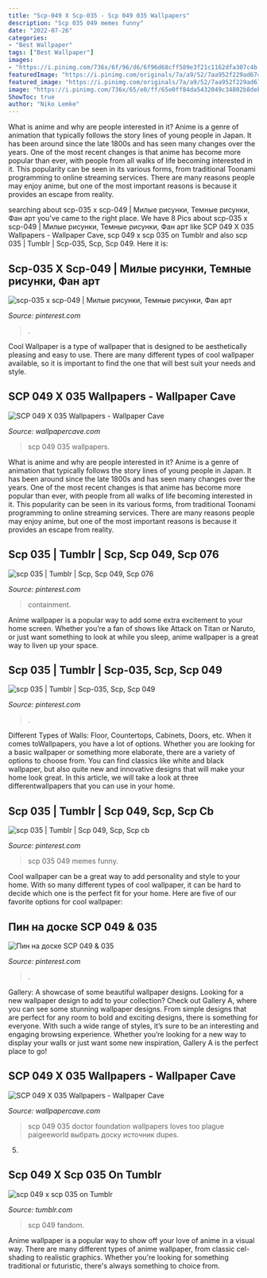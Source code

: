 ```yaml
---
title: "Scp-049 X Scp-035 - Scp 049 035 Wallpapers"
description: "Scp 035 049 memes funny"
date: "2022-07-26"
categories:
- "Best Wallpaper"
tags: ["Best Wallpaper"]
images:
- "https://i.pinimg.com/736x/6f/96/d6/6f96d68cff589e3f21c1162dfa307c4b.jpg"
featuredImage: "https://i.pinimg.com/originals/7a/a9/52/7aa952f229ad67400de41e9e835e6815.jpg"
featured_image: "https://i.pinimg.com/originals/7a/a9/52/7aa952f229ad67400de41e9e835e6815.jpg"
image: "https://i.pinimg.com/736x/65/e0/ff/65e0ff84da5432049c34802b8debb51d.jpg"
ShowToc: true
author: "Niko Lemke"
---
```



What is anime and why are people interested in it?
Anime is a genre of animation that typically follows the story lines of young people in Japan. It has been around since the late 1800s and has seen many changes over the years. One of the most recent changes is that anime has become more popular than ever, with people from all walks of life becoming interested in it. This popularity can be seen in its various forms, from traditional Toonami programming to online streaming services. There are many reasons people may enjoy anime, but one of the most important reasons is because it provides an escape from reality.

	

		
searching about scp-035 x scp-049 | Милые рисунки, Темные рисунки, Фан арт you've came to the right place. We have 8 Pics about scp-035 x scp-049 | Милые рисунки, Темные рисунки, Фан арт like SCP 049 X 035 Wallpapers - Wallpaper Cave, scp 049 x scp 035 on Tumblr and also scp 035 | Tumblr | Scp-035, Scp, Scp 049. Here it is:
		
    
## Scp-035 X Scp-049 | Милые рисунки, Темные рисунки, Фан арт

<img loading=lazy src="https://i.pinimg.com/736x/65/e0/ff/65e0ff84da5432049c34802b8debb51d.jpg" onerror="this.onerror=null;this.src='https://tse4.mm.bing.net/th?id=OIP.54NV1WoEgkBk9M_RBm_i3wHaLN&amp;pid=15.1';" alt="scp-035 x scp-049 | Милые рисунки, Темные рисунки, Фан арт">

_Source: pinterest.com_

>. 

	

Cool Wallpaper is a type of wallpaper that is designed to be aesthetically pleasing and easy to use. There are many different types of cool wallpaper available, so it is important to find the one that will best suit your needs and style.

    
## SCP 049 X 035 Wallpapers - Wallpaper Cave

<img loading=lazy src="https://wallpapercave.com/wp/wp5484409.png" onerror="this.onerror=null;this.src='https://tse2.mm.bing.net/th?id=OIP.p2aLAzJPH9kutQHQyF6etAHaNK&amp;pid=15.1';" alt="SCP 049 X 035 Wallpapers - Wallpaper Cave">

_Source: wallpapercave.com_

>scp 049 035 wallpapers. 

	

What is anime and why are people interested in it?
Anime is a genre of animation that typically follows the story lines of young people in Japan. It has been around since the late 1800s and has seen many changes over the years. One of the most recent changes is that anime has become more popular than ever, with people from all walks of life becoming interested in it. This popularity can be seen in its various forms, from traditional Toonami programming to online streaming services. There are many reasons people may enjoy anime, but one of the most important reasons is because it provides an escape from reality.

    
## Scp 035 | Tumblr | Scp, Scp 049, Scp 076

<img loading=lazy src="https://i.pinimg.com/736x/6f/96/d6/6f96d68cff589e3f21c1162dfa307c4b.jpg" onerror="this.onerror=null;this.src='https://tse1.mm.bing.net/th?id=OIP.WTFFKxEzCjGKFL_wMRF6WQHaHa&amp;pid=15.1';" alt="scp 035 | Tumblr | Scp, Scp 049, Scp 076">

_Source: pinterest.com_

>containment. 

	

Anime wallpaper is a popular way to add some extra excitement to your home screen. Whether you’re a fan of shows like Attack on Titan or Naruto, or just want something to look at while you sleep, anime wallpaper is a great way to liven up your space.

    
## Scp 035 | Tumblr | Scp-035, Scp, Scp 049

<img loading=lazy src="https://i.pinimg.com/originals/7a/a9/52/7aa952f229ad67400de41e9e835e6815.jpg" onerror="this.onerror=null;this.src='https://tse1.mm.bing.net/th?id=OIP.R26tI-vgzCE1dsSGHBwNwQAAAA&amp;pid=15.1';" alt="scp 035 | Tumblr | Scp-035, Scp, Scp 049">

_Source: pinterest.com_

>. 

	

Different Types of Walls: Floor, Countertops, Cabinets, Doors, etc.
When it comes toWallpapers, you have a lot of options. Whether you are looking for a basic wallpaper or something more elaborate, there are a variety of options to choose from. You can find classics like white and black wallpaper, but also quite new and innovative designs that will make your home look great. In this article, we will take a look at three differentwallpapers that you can use in your home.

    
## Scp 035 | Tumblr | Scp 049, Scp, Scp Cb

<img loading=lazy src="https://i.pinimg.com/736x/2a/d0/0b/2ad00b8d284bd5c7e238bac6649a8a60.jpg" onerror="this.onerror=null;this.src='https://tse3.mm.bing.net/th?id=OIP.cLpuFJ4pTRONcd71hcN6mwHaFj&amp;pid=15.1';" alt="scp 035 | Tumblr | Scp 049, Scp, Scp cb">

_Source: pinterest.com_

>scp 035 049 memes funny. 

	

Cool wallpaper can be a great way to add personality and style to your home. With so many different types of cool wallpaper, it can be hard to decide which one is the perfect fit for your home. Here are five of our favorite options for cool wallpaper: 

    
## Пин на доске SCP 049 &amp; 035

<img loading=lazy src="https://i.pinimg.com/736x/66/d6/3c/66d63cda6fa4a15773a0e7d0bdeabbd3.jpg" onerror="this.onerror=null;this.src='https://tse3.mm.bing.net/th?id=OIP.r2JO6MFTQ607JEOPfJLxmwHaHa&amp;pid=15.1';" alt="Пин на доске SCP 049 &amp; 035">

_Source: pinterest.com_

>. 

	

Gallery: A showcase of some beautiful wallpaper designs.
Looking for a new wallpaper design to add to your collection? Check out Gallery A, where you can see some stunning wallpaper designs. From simple designs that are perfect for any room to bold and exciting designs, there is something for everyone. With such a wide range of styles, it’s sure to be an interesting and engaging browsing experience. Whether you’re looking for a new way to display your walls or just want some new inspiration, Gallery A is the perfect place to go!





	
	
    
## SCP 049 X 035 Wallpapers - Wallpaper Cave

<img loading=lazy src="https://wallpapercave.com/wp/wp5484408.jpg" onerror="this.onerror=null;this.src='https://tse2.mm.bing.net/th?id=OIP.WcGYb2dq3oGRh47wEU_HkwHaJ4&amp;pid=15.1';" alt="SCP 049 X 035 Wallpapers - Wallpaper Cave">

_Source: wallpapercave.com_

>scp 049 035 doctor foundation wallpapers loves too plague paigeeworld выбрать доску источник dupes. 

	

5.

    
## Scp 049 X Scp 035 On Tumblr

<img loading=lazy src="https://64.media.tumblr.com/60c29234103bb8a71116b26be333b534/tumblr_phdng5A5M21wojkph_540.jpg" onerror="this.onerror=null;this.src='https://tse4.mm.bing.net/th?id=OIP.A6FZt9xxVqYiDOzm6h-AKgHaKe&amp;pid=15.1';" alt="scp 049 x scp 035 on Tumblr">

_Source: tumblr.com_

>scp 049 fandom. 

	

Anime wallpaper is a popular way to show off your love of anime in a visual way. There are many different types of anime wallpaper, from classic cel-shading to realistic graphics. Whether you're looking for something traditional or futuristic, there's always something to choice from.


